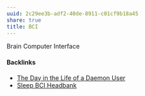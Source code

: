 ```yaml
---
uuid: 2c29ee3b-adf2-40de-8911-c01cf9b18a45
share: true
title: BCI
---
```

Brain Computer Interface

#### Backlinks

* [The Day in the Life of a Daemon User](/6167cfef-4965-4884-92b6-2efee4d6e3c5)
* [Sleep BCI Headbank](/7cd45fcd-49f5-4eeb-a410-15102ee28832)